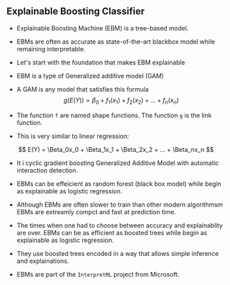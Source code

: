 ## Explainable Boosting Classifier

- Explainable Boosting Machine (EBM) is a tree-based model.
- EBMs are often as accurate as state-of-the-art blackbox model while remaining interpretable.

- Let's start with the foundation that makes EBM explainable
- EBM is a type of Generalized additive model (GAM)
- A GAM  is any model that satisfies this formula
$$
g(E(Y)) = \beta_0 + f_1(x_1) + f_2(x_2) + ... + f_n(x_n)
$$

- The function `f` are named shape functions. The function `g` is the link function.

- This is very similar to linear regression:

$$ 
E(Y) = \Beta_0x_0 + \Beta_1x_1 + \Beta_2x_2 + ... + \Beta_nx_n
$$

- It i cyclic gradient boosting Generalized Additive Model with automatic interaction detection.
- EBMs can be effeicient as random forest (black box model) while begin as explainable as logistic regression.
- Although EBMs are often slower to train than other modern algorithmsm EBMs are extreamly compct and fast at prediction time.

- The times when one had to choose between accuracy and explainablity are over. EBMs can be as efficient as boosted trees while begin as explainable as logistic regression.
- They use boosted trees encoded in a way that allows simple inference and explainations.
- EBMs are part of the `InterpretML` project from Microsoft.
